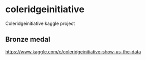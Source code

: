 # coleridgeinitiative
Coleridgeinitiative kaggle project


## Bronze medal
https://www.kaggle.com/c/coleridgeinitiative-show-us-the-data
